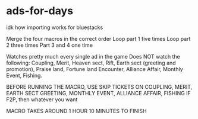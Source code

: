 # ads-for-days

idk how importing works for bluestacks

Merge the four macros in the correct order
Loop part 1 five times
Loop part 2 three times
Part 3 and 4 one time

Watches pretty much every single ad in the game
Does NOT watch the following: Coupling, Merit, Heaven sect, Rift, Earth sect (greeting and promotion), Praise land, Fortune land
Encounter, Alliance Affair, Monthly Event, Fishing.

BEFORE RUNNING THE MACRO, USE SKIP TICKETS ON COUPLING, MERIT, EARTH SECT GREETING, MONTHLY EVENT, ALLIANCE AFFAIR, FISHING IF F2P, then whatever you want

MACRO TAKES AROUND 1 HOUR 10 MINUTES TO FINISH
